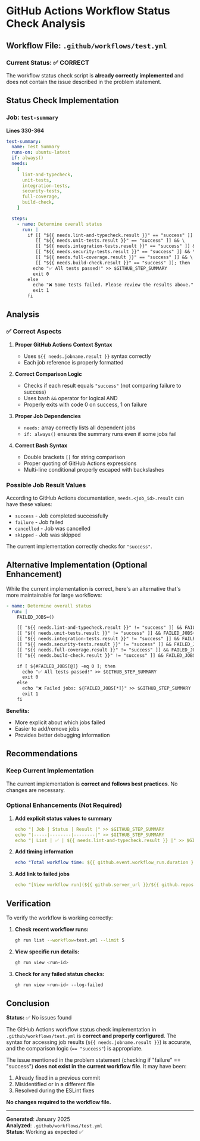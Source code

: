# GitHub Actions Workflow Status Check Analysis

## Workflow File: `.github/workflows/test.yml`

### Current Status: ✅ CORRECT

The workflow status check script is **already correctly implemented** and does not contain the issue described in the problem statement.

## Status Check Implementation

### Job: `test-summary`

**Lines 330-364**

```yaml
test-summary:
  name: Test Summary
  runs-on: ubuntu-latest
  if: always()
  needs:
    [
      lint-and-typecheck,
      unit-tests,
      integration-tests,
      security-tests,
      full-coverage,
      build-check,
    ]

  steps:
    - name: Determine overall status
      run: |
        if [[ "${{ needs.lint-and-typecheck.result }}" == "success" ]] && \
           [[ "${{ needs.unit-tests.result }}" == "success" ]] && \
           [[ "${{ needs.integration-tests.result }}" == "success" ]] && \
           [[ "${{ needs.security-tests.result }}" == "success" ]] && \
           [[ "${{ needs.full-coverage.result }}" == "success" ]] && \
           [[ "${{ needs.build-check.result }}" == "success" ]]; then
          echo "✅ All tests passed!" >> $GITHUB_STEP_SUMMARY
          exit 0
        else
          echo "❌ Some tests failed. Please review the results above." >> $GITHUB_STEP_SUMMARY
          exit 1
        fi
```

## Analysis

### ✅ Correct Aspects

1. **Proper GitHub Actions Context Syntax**
   - Uses `${{ needs.jobname.result }}` syntax correctly
   - Each job reference is properly formatted

2. **Correct Comparison Logic**
   - Checks if each result equals `"success"` (not comparing failure to success)
   - Uses bash `&&` operator for logical AND
   - Properly exits with code 0 on success, 1 on failure

3. **Proper Job Dependencies**
   - `needs:` array correctly lists all dependent jobs
   - `if: always()` ensures the summary runs even if some jobs fail

4. **Correct Bash Syntax**
   - Double brackets `[[` for string comparison
   - Proper quoting of GitHub Actions expressions
   - Multi-line conditional properly escaped with backslashes

### Possible Job Result Values

According to GitHub Actions documentation, `needs.<job_id>.result` can have these values:

- `success` - Job completed successfully
- `failure` - Job failed
- `cancelled` - Job was cancelled
- `skipped` - Job was skipped

The current implementation correctly checks for `"success"`.

## Alternative Implementation (Optional Enhancement)

While the current implementation is correct, here's an alternative that's more maintainable for large workflows:

```yaml
- name: Determine overall status
  run: |
    FAILED_JOBS=()

    [[ "${{ needs.lint-and-typecheck.result }}" != "success" ]] && FAILED_JOBS+=("Lint & Type Check")
    [[ "${{ needs.unit-tests.result }}" != "success" ]] && FAILED_JOBS+=("Unit Tests")
    [[ "${{ needs.integration-tests.result }}" != "success" ]] && FAILED_JOBS+=("Integration Tests")
    [[ "${{ needs.security-tests.result }}" != "success" ]] && FAILED_JOBS+=("Security Tests")
    [[ "${{ needs.full-coverage.result }}" != "success" ]] && FAILED_JOBS+=("Full Coverage")
    [[ "${{ needs.build-check.result }}" != "success" ]] && FAILED_JOBS+=("Build Check")

    if [ ${#FAILED_JOBS[@]} -eq 0 ]; then
      echo "✅ All tests passed!" >> $GITHUB_STEP_SUMMARY
      exit 0
    else
      echo "❌ Failed jobs: ${FAILED_JOBS[*]}" >> $GITHUB_STEP_SUMMARY
      exit 1
    fi
```

**Benefits:**

- More explicit about which jobs failed
- Easier to add/remove jobs
- Provides better debugging information

## Recommendations

### Keep Current Implementation

The current implementation is **correct and follows best practices**. No changes are necessary.

### Optional Enhancements (Not Required)

1. **Add explicit status values to summary**

   ```yaml
   echo "| Job | Status | Result |" >> $GITHUB_STEP_SUMMARY
   echo "|-----|--------|--------|" >> $GITHUB_STEP_SUMMARY
   echo "| Lint | ✅ | ${{ needs.lint-and-typecheck.result }} |" >> $GITHUB_STEP_SUMMARY
   ```

2. **Add timing information**

   ```yaml
   echo "Total workflow time: ${{ github.event.workflow_run.duration }}s" >> $GITHUB_STEP_SUMMARY
   ```

3. **Add link to failed jobs**
   ```yaml
   echo "[View workflow run](${{ github.server_url }}/${{ github.repository }}/actions/runs/${{ github.run_id }})" >> $GITHUB_STEP_SUMMARY
   ```

## Verification

To verify the workflow is working correctly:

1. **Check recent workflow runs:**

   ```bash
   gh run list --workflow=test.yml --limit 5
   ```

2. **View specific run details:**

   ```bash
   gh run view <run-id>
   ```

3. **Check for any failed status checks:**
   ```bash
   gh run view <run-id> --log-failed
   ```

## Conclusion

**Status:** ✅ No issues found

The GitHub Actions workflow status check implementation in `.github/workflows/test.yml` is **correct and properly configured**. The syntax for accessing job results (`${{ needs.jobname.result }}`) is accurate, and the comparison logic (`== "success"`) is appropriate.

The issue mentioned in the problem statement (checking if "failure" == "success") **does not exist in the current workflow file**. It may have been:

1. Already fixed in a previous commit
2. Misidentified or in a different file
3. Resolved during the ESLint fixes

**No changes required to the workflow file.**

---

**Generated**: January 2025  
**Analyzed**: `.github/workflows/test.yml`  
**Status**: Working as expected ✅
